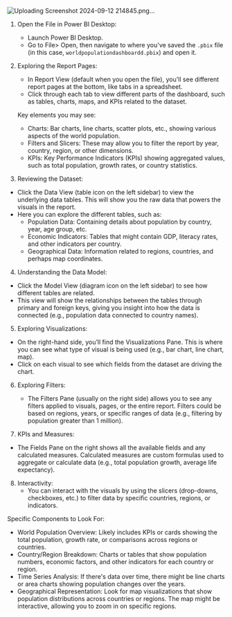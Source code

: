 ![Uploading Screenshot 2024-09-12 214845.png…]()

1. Open the File in Power BI Desktop:
   - Launch Power BI Desktop.
   - Go to File> Open, then navigate to where you've saved the `.pbix` file (in this case, `worldpopulationdashboardd.pbix`) and open it.

2. Exploring the Report Pages:
   - In Report View (default when you open the file), you'll see different report pages at the bottom, like tabs in a spreadsheet. 
   - Click through each tab to view different parts of the dashboard, such as tables, charts, maps, and KPIs related to the dataset.
   
   Key elements you may see:
   - Charts: Bar charts, line charts, scatter plots, etc., showing various aspects of the world population.
   - Filters and Slicers: These may allow you to filter the report by year, country, region, or other dimensions.
   - KPIs: Key Performance Indicators (KPIs) showing aggregated values, such as total population, growth rates, or country statistics.

 3. Reviewing the Dataset:
   - Click the Data View (table icon on the left sidebar) to view the underlying data tables. This will show you the raw data that powers the visuals in the report.
   - Here you can explore the different tables, such as:
     - Population Data: Containing details about population by country, year, age group, etc.
     - Economic Indicators: Tables that might contain GDP, literacy rates, and other indicators per country.
     - Geographical Data: Information related to regions, countries, and perhaps map coordinates.

 4. Understanding the Data Model:
   - Click the Model View (diagram icon on the left sidebar) to see how different tables are related. 
   - This view will show the relationships between the tables through primary and foreign keys, giving you insight into how the data is connected (e.g., population data connected to country names).

 5. Exploring Visualizations:
   - On the right-hand side, you’ll find the Visualizations Pane. This is where you can see what type of visual is being used (e.g., bar chart, line chart, map).
   - Click on each visual to see which fields from the dataset are driving the chart.

6. Exploring Filters:
   - The Filters Pane (usually on the right side) allows you to see any filters applied to visuals, pages, or the entire report. Filters could be based on regions, years, or specific ranges of data (e.g., filtering by population greater than 1 million).

 7. KPIs and Measures:
   - The Fields Pane on the right shows all the available fields and any calculated measures. Calculated measures are custom formulas used to aggregate or calculate data (e.g., total population growth, average life expectancy).

8. Interactivity:
   - You can interact with the visuals by using the slicers (drop-downs, checkboxes, etc.) to filter data by specific countries, regions, or indicators.

 Specific Components to Look For:
- World Population Overview: Likely includes KPIs or cards showing the total population, growth rate, or comparisons across regions or countries.
- Country/Region Breakdown: Charts or tables that show population numbers, economic factors, and other indicators for each country or region.
- Time Series Analysis: If there's data over time, there might be line charts or area charts showing population changes over the years.
- Geographical Representation: Look for map visualizations that show population distributions across countries or regions. The map might be interactive, allowing you to zoom in on specific regions.
